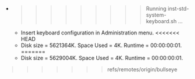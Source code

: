 * >>>>>>>>> Running inst-std-system-keyboard.sh ...
  * Insert keyboard configuration in Administration menu.
<<<<<<< HEAD
  * Disk size = 5621364K. Space Used = 4K. Runtime = 00:00:00:01.
=======
  * Disk size = 5629004K. Space Used = 4K. Runtime = 00:00:00:01.
>>>>>>> refs/remotes/origin/bullseye
